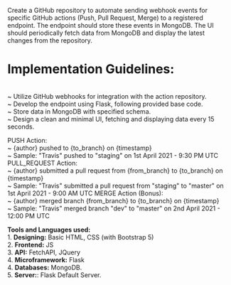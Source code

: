 Create a GitHub repository to automate sending webhook events for specific GitHub actions (Push, Pull Request, Merge) to a registered endpoint. The endpoint should store these events in MongoDB. The UI should periodically fetch data from MongoDB and display the latest changes from the repository.

# Implementation Guidelines:
<br> ~ Utilize GitHub webhooks for integration with the action repository.</b>
<br> ~ Develop the endpoint using Flask, following provided base code.</b>
<br> ~ Store data in MongoDB with specified schema.</b>
<br> ~ Design a clean and minimal UI, fetching and displaying data every 15 seconds.</b>

  </b>PUSH Action:</b>
   <br> ~ {author} pushed to {to_branch} on {timestamp}</b>
   <br> ~ Sample: "Travis" pushed to "staging" on 1st April 2021 - 9:30 PM UTC</b>
  </b>PULL_REQUEST Action:</b>
   <br> ~ {author} submitted a pull request from {from_branch} to {to_branch} on {timestamp}</b>
   <br> ~ Sample: "Travis" submitted a pull request from "staging" to "master" on 1st April 2021 - 9:00 AM UTC</b>
  </b>MERGE Action (Bonus):</b>
   <br> ~ {author} merged branch {from_branch} to {to_branch} on {timestamp}</b>
   <br> ~ Sample: "Travis" merged branch "dev" to "master" on 2nd April 2021 - 12:00 PM UTC</b>
 
<b>Tools and Languages used:</b>
<br>1. <b>Designing:</b> Basic HTML, CSS (with Bootstrap 5)
<br>2. <b>Frontend:</b> JS
<br>3. <b>API:</b> FetchAPI, JQuery
<br>4. <b>Microframework:</b> Flask
<br>4. <b>Databases:</b> MongoDB.
<br>5. <b>Server:</b>: Flask Default Server.
